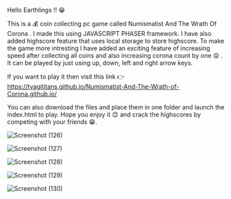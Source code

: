 Hello Earthlings !! 😁

This is a 💰 coin collecting pc game called Numismatist And The Wrath Of Corona . I made this using JAVASCRIPT PHASER framework. I have also added highscore feature that uses local storage to store highscore. To make the game more intresting I have added an exciting feature of increasing speed after collecting all coins and also increasing corona count by one 😝 . It can be played by just using up, down, left and right arrow keys.

If you want to play it then visit this link 👉 https://tyagititans.github.io/Numismatist-And-The-Wrath-of-Corona.github.io/

You can also download the files and place them in one folder and launch the index.html to play. Hope you enjoy it 😊 and crack the highscores by competing with your friends 😁.

![Screenshot (126)](https://user-images.githubusercontent.com/59441686/151656921-032d3b82-e99e-412a-8ea7-3aa771611cfb.png)

![Screenshot (127)](https://user-images.githubusercontent.com/59441686/151656923-c53620c3-4df1-4643-ae7d-e755c66cea1b.png)

![Screenshot (128)](https://user-images.githubusercontent.com/59441686/151656928-267a1593-5b71-4f7c-afaa-e0f17a16386d.png)

![Screenshot (129)](https://user-images.githubusercontent.com/59441686/151656931-1bb7fb11-b262-4179-bf27-f0c491f879dc.png)

![Screenshot (130)](https://user-images.githubusercontent.com/59441686/151656997-362d8d2d-b185-422f-9837-dcd6a75b9e8b.png)
